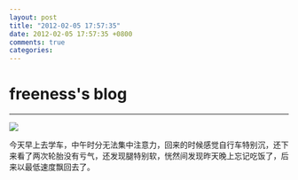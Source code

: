 ```yaml
---
layout: post
title: "2012-02-05 17:57:35"
date: 2012-02-05 17:57:35 +0800
comments: true
categories: 
---
```


# freeness's blog

----------

![](http://okqmqrbgo.bkt.clouddn.com/201202051757351.jpg)

>
今天早上去学车，中午时分无法集中注意力，回来的时候感觉自行车特别沉，还下来看了两次轮胎没有亏气，还发现腿特别软，恍然间发现昨天晚上忘记吃饭了，后来以最低速度飘回去了。